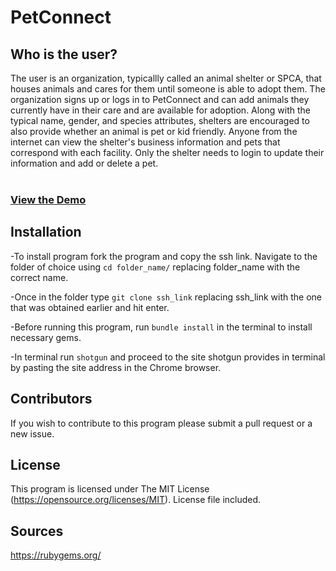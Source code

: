 
# PetConnect

## Who is the user?
The user is an organization, typicallly called an animal shelter or SPCA, that houses animals and cares for them until someone is able to adopt them. The organization signs up or logs in to PetConnect and can add animals they currently have in their care and are available for adoption. Along with the typical name, gender, and species attributes, shelters are encouraged to also provide whether an animal is pet or kid friendly. Anyone from the internet can view the shelter's business information and pets that correspond with each facility. Only the shelter needs to login to update their information and add or delete a pet.
 <br><br>

### [View the Demo](https://youtu.be/BTiyWoLCl50)

 ## Installation

-To install program fork the program and copy the ssh link. Navigate to the folder of choice using  ```cd folder_name/``` replacing folder_name with the correct name. 

-Once in the folder type ```git clone ssh_link``` replacing ssh_link with the one that was obtained earlier and hit enter. 

-Before running this program, run ```bundle install``` in the terminal to install necessary gems. 

-In terminal run ```shotgun``` and proceed to the site shotgun provides in terminal by pasting the site address in the Chrome browser.

## Contributors 

If you wish to contribute to this program please submit a pull request or a new issue.

## License

This program is licensed under The MIT License (https://opensource.org/licenses/MIT). License file included.

## Sources

https://rubygems.org/ 